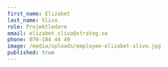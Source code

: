 ```yaml
---
first_name: Elizabet
last_name: Slivo
role: Projektledare
email: elizabet.slivo@strateg.se
phone: 070-184 44 49
image: /media/uploads/employee-elizabet-slivo.jpg
published: true
---
```

